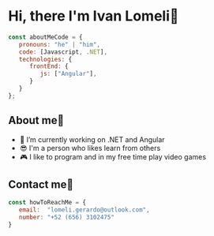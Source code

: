 <h1>Hi, there I'm Ivan Lomeli👋</h1>

```javascript
const aboutMeCode = {
   pronouns: "he" | "him",
   code: [Javascript, .NET],
   technologies: {
      frontEnd: {
         js: ["Angular"],
      }
   }
};
```
## About me🤯
- 🔭 I’m currently working on .NET and Angular
- 😎 I'm a person who likes learn from others
- 🎮 I like to program and in my free time play video games
## Contact me🤖
```javascript
const howToReachMe = {
   email:  "lomeli.gerardo@outlook.com",
   number: "+52 (656) 3102475"
}
```
